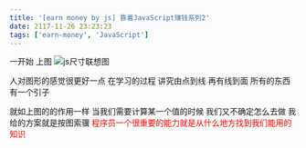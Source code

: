 ```yaml
---
title: '[earn money by js] 靠着JavaScript赚钱系列2'
date: 2117-11-26 23:23:23
tags: ['earn-money', 'JavaScript']
---
```

一开始 上图
![js尺寸联想图](/earn-money-by-js-2/size.gif)

人对图形的感觉很更好一点 在学习的过程 讲究由点到线 再有线到面
所有的东西有一个引子

就如上图的的作用一样 当我们需要计算某一个值的时候 我们又不确定怎么去做 我给的方案就是按图索骥
<font color="#FF0000">程序员一个很重要的能力就是从什么地方找到我们能用的知识</font> 
